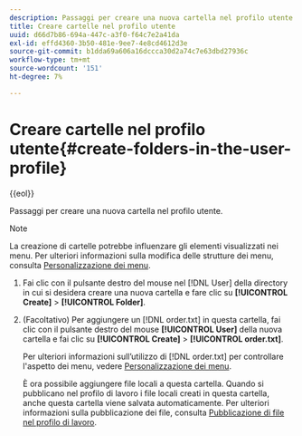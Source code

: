 ```yaml
---
description: Passaggi per creare una nuova cartella nel profilo utente.
title: Creare cartelle nel profilo utente
uuid: d66d7b86-694a-447c-a3f0-f64c7e2a41da
exl-id: effd4360-3b50-481e-9ee7-4e8cd4612d3e
source-git-commit: b1dda69a606a16dccca30d2a74c7e63dbd27936c
workflow-type: tm+mt
source-wordcount: '151'
ht-degree: 7%

---
```


# Creare cartelle nel profilo utente{#create-folders-in-the-user-profile}

{{eol}}

Passaggi per creare una nuova cartella nel profilo utente.

>[!NOTE]
>
>La creazione di cartelle potrebbe influenzare gli elementi visualizzati nei menu. Per ulteriori informazioni sulla modifica delle strutture dei menu, consulta [Personalizzazione dei menu](../../../../home/c-get-started/c-intf-anlys-ftrs/c-ctm-menus/c-ctm-menus.md#concept-93d4c09cb7f34cd293b7b64fba1cf894).

1. Fai clic con il pulsante destro del mouse nel [!DNL User] della directory in cui si desidera creare una nuova cartella e fare clic su **[!UICONTROL Create]** > **[!UICONTROL Folder]**.
1. (Facoltativo) Per aggiungere un [!DNL order.txt] in questa cartella, fai clic con il pulsante destro del mouse **[!UICONTROL User]** della nuova cartella e fai clic su **[!UICONTROL Create]** > **[!UICONTROL order.txt]**.

   Per ulteriori informazioni sull’utilizzo di [!DNL order.txt] per controllare l&#39;aspetto dei menu, vedere [Personalizzazione dei menu](../../../../home/c-get-started/c-intf-anlys-ftrs/c-ctm-menus/c-ctm-menus.md#concept-93d4c09cb7f34cd293b7b64fba1cf894).

   È ora possibile aggiungere file locali a questa cartella. Quando si pubblicano nel profilo di lavoro i file locali creati in questa cartella, anche questa cartella viene salvata automaticamente. Per ulteriori informazioni sulla pubblicazione dei file, consulta [Pubblicazione di file nel profilo di lavoro](../../../../home/c-get-started/c-admin-intrf/c-prof-mgr/t-pub-files-wkg-prof.md#task-a0106e010c834d16bd60eef4721b6af9).
